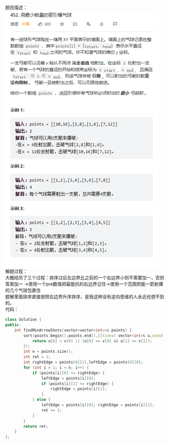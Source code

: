 题目描述：  
![image](/algorithmn/greed/image/image11.png)  
解题过程：  
大概经历了三个过程：排序过后左边界比之前的一个右边界小则不需要加一，否则答案加一 →使用一个pre数值把最能抗的右边界记住→使用一个范围把能一箭射爆的几个气球包裹住  
题解里面排序直接按照右边界升序排序，是我这种没有逆向思维的人永远也想不到的。  
代码：  
```cpp
class Solution {
public:
    int findMinArrowShots(vector<vector<int>>& points) {
        sort(points.begin(),points.end(),[](const vector<int>& u,const vector<int>& v) {
            return u[0] < v[0] || (u[0] == v[0] && u[1] <= v[1]);
        });
        int n = points.size();
        int ret = 1;
        int rightEdge = points[0][1],leftEdge = points[0][0];
        for (int i = 1; i < n; i++) {
            if (points[i][0] <= rightEdge) {
                leftEdge = points[i][0];
                if (points[i][1] <= rightEdge) {
                    rightEdge = points[i][1];
                }
            } else {
                leftEdge = points[i][0]; rightEdge = points[i][1];
                ret += 1;
            }
        }
        return ret;
    }
};
```